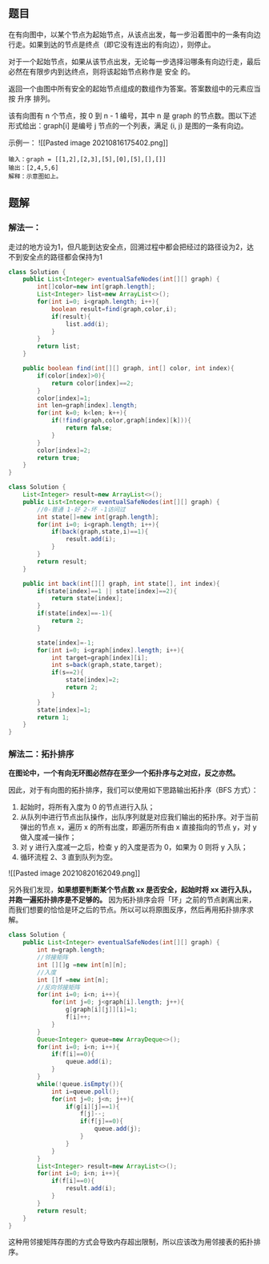 ## 题目
在有向图中，以某个节点为起始节点，从该点出发，每一步沿着图中的一条有向边行走。如果到达的节点是终点（即它没有连出的有向边），则停止。

对于一个起始节点，如果从该节点出发，无论每一步选择沿哪条有向边行走，最后必然在有限步内到达终点，则将该起始节点称作是 安全 的。

返回一个由图中所有安全的起始节点组成的数组作为答案。答案数组中的元素应当按 升序 排列。

该有向图有 n 个节点，按 0 到 n - 1 编号，其中 n 是 graph 的节点数。图以下述形式给出：graph[i] 是编号 j 节点的一个列表，满足 (i, j) 是图的一条有向边。

示例一：
![[Pasted image 20210816175402.png]]
```shell
输入：graph = [[1,2],[2,3],[5],[0],[5],[],[]]
输出：[2,4,5,6]
解释：示意图如上。
```
## 题解
### 解法一：

走过的地方设为1，但凡能到达安全点，回溯过程中都会把经过的路径设为2，达不到安全点的路径都会保持为1
```java
class Solution {
    public List<Integer> eventualSafeNodes(int[][] graph) {
        int[]color=new int[graph.length];
        List<Integer> list=new ArrayList<>();
        for(int i=0; i<graph.length; i++){
            boolean result=find(graph,color,i);
            if(result){
                list.add(i);
            }
        }
        return list;
    }

    public boolean find(int[][] graph, int[] color, int index){
        if(color[index]>0){
            return color[index]==2;
        }
        color[index]=1;
        int len=graph[index].length;
        for(int k=0; k<len; k++){
            if(!find(graph,color,graph[index][k])){
                return false;
            }
        }
        color[index]=2;
        return true;
    }
}
```
```java
class Solution {
    List<Integer> result=new ArrayList<>();
    public List<Integer> eventualSafeNodes(int[][] graph) {
        //0-普通 1-好 2-坏 -1访问过
        int state[]=new int[graph.length];
        for(int i=0; i<graph.length; i++){
            if(back(graph,state,i)==1){
                result.add(i);
            }
        }
        return result;
    }

    public int back(int[][] graph, int state[], int index){
        if(state[index]==1 || state[index]==2){
            return state[index];
        }
        if(state[index]==-1){
            return 2;
        }

        state[index]=-1;
        for(int i=0; i<graph[index].length; i++){
            int target=graph[index][i];
            int s=back(graph,state,target);
            if(s==2){
                state[index]=2;
                return 2;
            }
        }
        state[index]=1;
        return 1;
    }
}
```
### 解法二：拓扑排序

**在图论中，一个有向无环图必然存在至少一个拓扑序与之对应，反之亦然。**

因此，对于有向图的拓扑排序，我们可以使用如下思路输出拓扑序（BFS 方式）：

1. 起始时，将所有入度为 0 的节点进行入队；
2. 从队列中进行节点出队操作，出队序列就是对应我们输出的拓扑序。对于当前弹出的节点 x，遍历 x 的所有出度，即遍历所有由 x 直接指向的节点 y，对 y 做入度减一操作；
3. 对 y 进行入度减一之后，检查 y 的入度是否为 0，如果为 0 则将 y 入队；
4. 循环流程 2、3 直到队列为空。

![[Pasted image 20210820162049.png]]

另外我们发现，**如果想要判断某个节点数 xx 是否安全，起始时将 xx 进行入队，并跑一遍拓扑排序是不足够的。** 因为拓扑排序会将「环」之前的节点剥离出来，而我们想要的恰恰是环之后的节点。所以可以将原图反序，然后再用拓扑排序求解。
```java
class Solution {
    public List<Integer> eventualSafeNodes(int[][] graph) {
        int n=graph.length;
        //邻接矩阵
        int [][]g =new int[n][n];
        //入度
        int []f =new int[n];
        //反向邻接矩阵
        for(int i=0; i<n; i++){
            for(int j=0; j<graph[i].length; j++){
                g[graph[i][j]][i]=1;
                f[i]++;
            }
        }
        Queue<Integer> queue=new ArrayDeque<>();
        for(int i=0; i<n; i++){
            if(f[i]==0){
                queue.add(i);
            }
        }
        while(!queue.isEmpty()){
            int i=queue.poll();
            for(int j=0; j<n; j++){
                if(g[i][j]==1){
                    f[j]--;
                    if(f[j]==0){
                        queue.add(j);
                    }
                }
            }
        }
        List<Integer> result=new ArrayList<>();
        for(int i=0; i<n; i++){
            if(f[i]==0){
                result.add(i);
            }
        }
        return result;
    }
}
```
这种用邻接矩阵存图的方式会导致内存超出限制，所以应该改为用邻接表的拓扑排序。